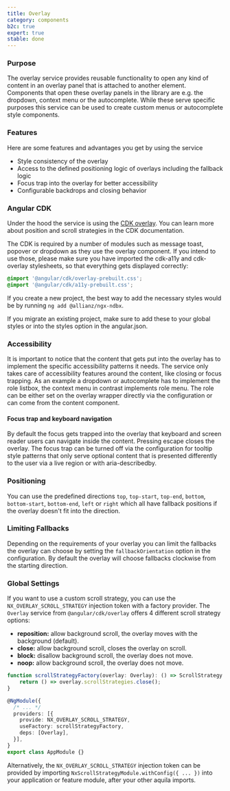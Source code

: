 ```yaml
---
title: Overlay
category: components
b2c: true
expert: true
stable: done
---
```



### Purpose

The overlay service provides reusable functionality to open any kind of content in an overlay panel that is attached to another element. Components that open these overlay panels in the library are e.g. the dropdown, context menu or the autocomplete. While these serve specific purposes this service can be used to create custom menus or autocomplete style components.

### Features

Here are some features and advantages you get by using the service

-   Style consistency of the overlay
-   Access to the defined positioning logic of overlays including the fallback logic
-   Focus trap into the overlay for better accessibility
-   Configurable backdrops and closing behavior

### Angular CDK

Under the hood the service is using the [CDK overlay](https://material.angular.io/cdk/overlay/overview). You can learn more about position and scroll strategies in the CDK documentation.

The CDK is required by a number of modules such as message toast, popover or dropdown as they use the overlay component. If you intend to use those, please make sure you have imported the cdk-a11y and cdk-overlay stylesheets, so that everything gets displayed correctly:

```scss
@import '@angular/cdk/overlay-prebuilt.css';
@import '@angular/cdk/a11y-prebuilt.css';
```

If you create a new project, the best way to add the necessary styles would be by running `ng add @allianz/ngx-ndbx`.

If you migrate an existing project, make sure to add these to your global styles or into the styles option in the angular.json.

### Accessibility

It is important to notice that the content that gets put into the overlay has to implement the specific accessibility patterns it needs. The service only takes care of accessibility features around the content, like closing or focus trapping. As an example a dropdown or autocomplete has to implement the role listbox, the context menu in contrast implements role menu. The role can be either set on the overlay wrapper directly via the configuration or can come from the content component.

#### Focus trap and keyboard navigation

By default the focus gets trapped into the overlay that keyboard and screen reader users can navigate inside the content. Pressing escape closes the overlay. The focus trap can be turned off via the configuration for tooltip style patterns that only serve optional content that is presented differently to the user via a live region or with aria-describedby.

### Positioning

You can use the predefined directions `top`, `top-start`, `top-end`, `bottom`, `bottom-start`, `bottom-end`, `left` or `right` which all have fallback positions if the overlay doesn't fit into the direction.

<!-- example(overlay-positioning) -->

### Limiting Fallbacks

Depending on the requirements of your overlay you can limit the fallbacks the overlay can choose by setting the `fallbackOrientation` option in the configuration. By default the overlay will choose fallbacks clockwise from the starting direction.

<!-- example(overlay-limiting-fallbacks) -->

### Global Settings

If you want to use a custom scroll strategy, you can use the `NX_OVERLAY_SCROLL_STRATEGY` injection token with a factory provider. The `Overlay` service from `@angular/cdk/overlay` offers 4 different scroll strategy options:

-   **reposition:** allow background scroll, the overlay moves with the background (default).
-   **close:** allow background scroll, closes the overlay on scroll.
-   **block:** disallow background scroll, the overlay does not move.
-   **noop:** allow background scroll, the overlay does not move.

```ts
function scrollStrategyFactory(overlay: Overlay): () => ScrollStrategy {
    return () => overlay.scrollStrategies.close();
}

@NgModule({
  /* ... */
  providers: [{
    provide: NX_OVERLAY_SCROLL_STRATEGY,
    useFactory: scrollStrategyFactory,
    deps: [Overlay],
  }],
}
export class AppModule {}
```

Alternatively, the `NX_OVERLAY_SCROLL_STRATEGY` injection token can be provided by importing `NxScrollStrategyModule.withConfig({ ... })` into your application or feature module, after your other aquila imports.
